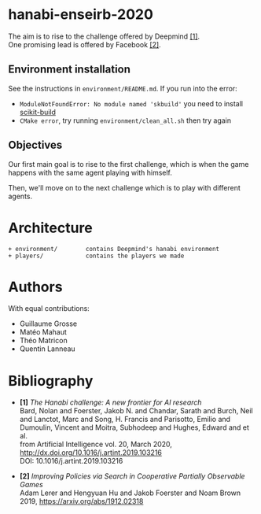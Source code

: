 # hanabi-enseirb-2020


The aim is to rise to the challenge offered by Deepmind [[1]](#Bard_2020). \
One promising lead is offered by Facebook [[2]](#lerer2019improving).

## Environment installation

See the instructions in ```environment/README.md```.
If you run into the error:
  - ```ModuleNotFoundError: No module named 'skbuild'``` you need to install [scikit-build](https://scikit-build.readthedocs.io/en/latest/installation.html)
  - ```CMake error```, try running ```environment/clean_all.sh``` then try again

## Objectives

Our first main goal is to rise to the first challenge, which is when the game happens with the same agent playing with himself.

Then, we'll move on to the next challenge which is to play with different agents.

# Architecture

```
+ environment/        contains Deepmind's hanabi environment
+ players/            contains the players we made
```

# Authors

With equal contributions:
  - Guillaume Grosse
  - Matéo Mahaut
  - Théo Matricon
  - Quentin Lanneau

# Bibliography


- **[1]**<a id="Bard_2020"></a>
  *The Hanabi challenge: A new frontier for AI research* \
  Bard, Nolan and Foerster, Jakob N. and Chandar, Sarath and Burch, Neil and Lanctot, Marc and Song, H. Francis and Parisotto, Emilio and Dumoulin, Vincent and Moitra, Subhodeep and Hughes, Edward and et al. \
  from Artificial Intelligence vol. 20, March 2020, http://dx.doi.org/10.1016/j.artint.2019.103216 \
  DOI: 10.1016/j.artint.2019.103216


-  **[2]** <a id="lerer2019improving"></a>
      *Improving Policies via Search in Cooperative Partially Observable Games* \
      Adam Lerer and Hengyuan Hu and Jakob Foerster and Noam Brown \
      2019, https://arxiv.org/abs/1912.02318
